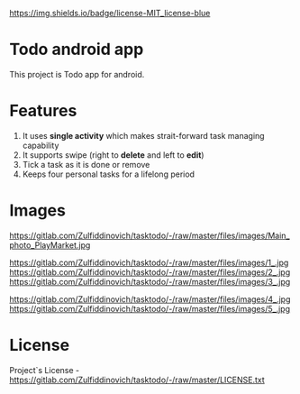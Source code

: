 https://img.shields.io/badge/license-MIT_license-blue

# Todo android app
This project is Todo app for android. 

# Features
1. It uses **single activity** which makes strait-forward task managing capability
2. It supports swipe (right to **delete** and left to **edit**)
3. Tick a task as it is done or remove
3. Keeps four personal tasks for a lifelong period

# Images

https://gitlab.com/Zulfiddinovich/tasktodo/-/raw/master/files/images/Main_photo_PlayMarket.jpg

https://gitlab.com/Zulfiddinovich/tasktodo/-/raw/master/files/images/1_.jpg  https://gitlab.com/Zulfiddinovich/tasktodo/-/raw/master/files/images/2_.jpg  https://gitlab.com/Zulfiddinovich/tasktodo/-/raw/master/files/images/3_.jpg

https://gitlab.com/Zulfiddinovich/tasktodo/-/raw/master/files/images/4_.jpg  https://gitlab.com/Zulfiddinovich/tasktodo/-/raw/master/files/images/5_.jpg  


# License
Project`s License - https://gitlab.com/Zulfiddinovich/tasktodo/-/raw/master/LICENSE.txt